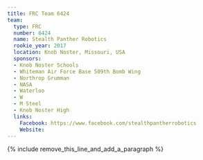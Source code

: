 ```yaml
---
title: FRC Team 6424
team:
  type: FRC
  number: 6424
  name: Stealth Panther Robotics
  rookie_year: 2017
  location: Knob Noster, Missouri, USA
  sponsors:
  - Knob Noster Schools
  - Whiteman Air Force Base 509th Bomb Wing
  - Northrop Grumman
  - NASA
  - Waterloo
  - W
  - M Steel
  - Knob Noster High
  links:
    Facebook: https://www.facebook.com/stealthpantherrobotics
    Website:
---
```


{% include remove_this_line_and_add_a_paragraph %}